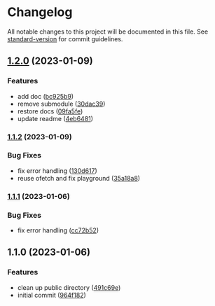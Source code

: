 # Changelog

All notable changes to this project will be documented in this file. See [standard-version](https://github.com/conventional-changelog/standard-version) for commit guidelines.

## [1.2.0](https://github.com/gaetansenn/nuxt-loco/compare/v1.1.2...v1.2.0) (2023-01-09)


### Features

* add doc ([bc925b9](https://github.com/gaetansenn/nuxt-loco/commit/bc925b99a6492a31cfff179a589732843cbea170))
* remove submodule ([30dac39](https://github.com/gaetansenn/nuxt-loco/commit/30dac39f85f6660d9755d749941382770d719667))
* restore docs ([09fa5fe](https://github.com/gaetansenn/nuxt-loco/commit/09fa5fe1e9ce52a8df4697fe6d7d79c7e624e31d))
* update readme ([4eb6481](https://github.com/gaetansenn/nuxt-loco/commit/4eb64819fb58bbab39e07d8b6a9a84876cdb0e26))

### [1.1.2](https://github.com/gaetansenn/nuxt-loco/compare/v1.1.0...v1.1.2) (2023-01-09)


### Bug Fixes

* fix error handling ([130d617](https://github.com/gaetansenn/nuxt-loco/commit/130d6170ab308824fc3d8adcf37d4aa3caacbf66))
* reuse ofetch and fix playground ([35a18a8](https://github.com/gaetansenn/nuxt-loco/commit/35a18a88dfe78b45e8547759aae2533cf8651297))

### [1.1.1](https://github.com/gaetansenn/nuxt-loco/compare/v1.1.0...v1.1.1) (2023-01-06)


### Bug Fixes

* fix error handling ([cc72b52](https://github.com/gaetansenn/nuxt-loco/commit/cc72b52688470b1b0d96a8fdd6ea8a3abf9b5974))

## 1.1.0 (2023-01-06)


### Features

* clean up public directory ([491c69e](https://github.com/gaetansenn/nuxt-loco/commit/491c69e83e351630a0599ba63bc86ef6517f22e9))
* initial commit ([964f182](https://github.com/gaetansenn/nuxt-loco/commit/964f182b21003c59d149aabd9c1a81c17fdf2bb5))
